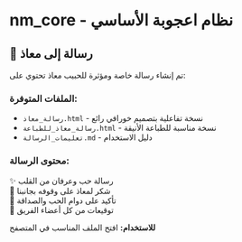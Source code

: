 # nm_core - نظام اعجوبة الأساسي

## 💖 رسالة إلى معاذ

تم إنشاء رسالة خاصة ومؤثرة للحبيب معاذ تحتوي على:

### الملفات المتوفرة:
- `رسالة_معاذ.html` - نسخة تفاعلية بتصميم خورافي رائع
- `رسالة_معاذ_للطباعة.html` - نسخة مناسبة للطباعة الأنيقة
- `تعليمات_الرسالة.md` - دليل الاستخدام

### محتوى الرسالة:
✨ رسالة حب وعرفان من القلب  
💖 شكر لمعاذ على وقوفه بجانبنا  
🌟 تأكيد على دوام الحب والصداقة  
👥 توقيعات من كل أعضاء الفريق  

**للاستخدام:** افتح الملف المناسب في المتصفح